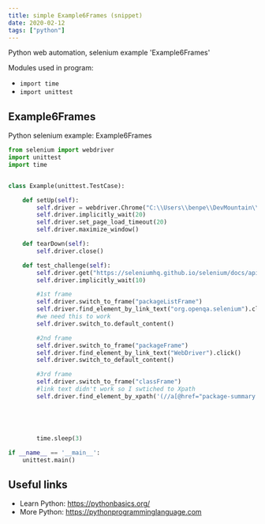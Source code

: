```yaml
---
title: simple Example6Frames (snippet)
date: 2020-02-12
tags: ["python"]
---
```

Python web automation, selenium example 'Example6Frames'


Modules used in program: 
* `import time`
* `import unittest`

## Example6Frames

Python selenium example: Example6Frames

```python
from selenium import webdriver
import unittest
import time


class Example(unittest.TestCase):

    def setUp(self):
        self.driver = webdriver.Chrome("C:\\Users\\benpe\\DevMountain\\testing-resources\\chromedriver.exe")
        self.driver.implicitly_wait(20)
        self.driver.set_page_load_timeout(20)
        self.driver.maximize_window()

    def tearDown(self):
        self.driver.close()

    def test_challenge(self):
        self.driver.get("https://seleniumhq.github.io/selenium/docs/api/java/index.html")
        self.driver.implicitly_wait(10)

        #1st frame
        self.driver.switch_to_frame("packageListFrame")
        self.driver.find_element_by_link_text("org.openqa.selenium").click()
        #we need this to work
        self.driver.switch_to.default_content()

        #2nd frame
        self.driver.switch_to_frame("packageFrame")
        self.driver.find_element_by_link_text("WebDriver").click()
        self.driver.switch_to_default_content()

        #3rd frame
        self.driver.switch_to_frame("classFrame")
        #link text didn't work so I swtiched to Xpath
        self.driver.find_element_by_xpath('(//a[@href="package-summary.html"])[1]').click()





        time.sleep(3)

if __name__ == '__main__':
    unittest.main()


```

## Useful links

- Learn Python: https://pythonbasics.org/
- More Python: https://pythonprogramminglanguage.com

